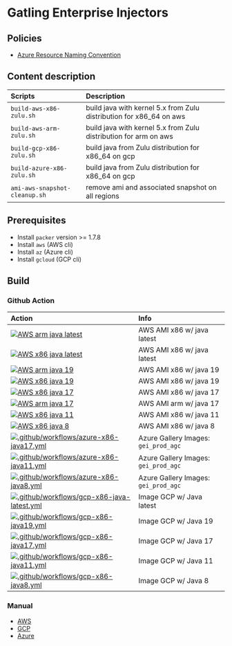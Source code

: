 # Gatling Enterprise Injectors

## Policies

* [Azure Resource Naming Convention](https://gatlingcorp.atlassian.net/wiki/spaces/DEV/pages/2427715585/Azure+Resource+Naming+Convention)

## Content description

| Scripts  | Description |
| :------------- | :------------- |
| `build-aws-x86-zulu.sh`  | build java with kernel 5.x from Zulu distribution for x86_64 on aws |
| `build-aws-arm-zulu.sh`  | build java with kernel 5.x from Zulu distribution for arm on aws|
| `build-gcp-x86-zulu.sh`  | build java from Zulu distribution for x86_64 on gcp |
| `build-azure-x86-zulu.sh`  | build java from Zulu distribution for x86_64 on gcp |
| `ami-aws-snapshot-cleanup.sh`  | remove ami and associated snapshot on all regions  |

## Prerequisites

* Install `packer` version >= 1.7.8
* Install `aws` (AWS cli)
* Install `az` (Azure cli)
* Install `gcloud` (GCP cli)

## Build

### Github Action

| Action | Info | 
| :------------- | :------------- |
| [![AWS arm java latest](https://github.com/gatling/frontline-injector-playbook/actions/workflows/aws-arm-java-latest.yml/badge.svg)](https://github.com/gatling/frontline-injector-playbook/actions/workflows/aws-arm-java-latest.yml) | AWS AMI x86 w/ java latest |
| [![AWS x86 java latest](https://github.com/gatling/frontline-injector-playbook/actions/workflows/aws-x86-java-latest.yml/badge.svg)](https://github.com/gatling/frontline-injector-playbook/actions/workflows/aws-x86-java-latest.yml) | AWS AMI x86 w/ java latest |
| [![AWS arm java 19](https://github.com/gatling/frontline-injector-playbook/actions/workflows/aws-arm-java19.yml/badge.svg)](https://github.com/gatling/frontline-injector-playbook/actions/workflows/aws-arm-java17.yml) | AWS AMI x86 w/ java 19 |
| [![AWS x86 java 19](https://github.com/gatling/frontline-injector-playbook/actions/workflows/aws-x86-java19.yml/badge.svg)](https://github.com/gatling/frontline-injector-playbook/actions/workflows/aws-x86-java19.yml) | AWS AMI x86 w/ java 19 |
| [![AWS x86 java 17](https://github.com/gatling/frontline-injector-playbook/actions/workflows/aws-x86-java17.yml/badge.svg)](https://github.com/gatling/frontline-injector-playbook/actions/workflows/aws-x86-java17.yml) | AWS AMI x86 w/ java 17 |
| [![AWS arm java 17](https://github.com/gatling/frontline-injector-playbook/actions/workflows/aws-arm-java17.yml/badge.svg)](https://github.com/gatling/frontline-injector-playbook/actions/workflows/aws-arm-java17.yml) | AWS AMI arm w/ java 17 |
| [![AWS x86 java 11](https://github.com/gatling/frontline-injector-playbook/actions/workflows/aws-x86-java11.yml/badge.svg)](https://github.com/gatling/frontline-injector-playbook/actions/workflows/aws-x86-java11.yml)| AWS AMI x86 w/ java 11 |
| [![AWS x86 java 8](https://github.com/gatling/frontline-injector-playbook/actions/workflows/aws-x86-java8.yml/badge.svg)](https://github.com/gatling/frontline-injector-playbook/actions/workflows/aws-x86-java8.yml) | AWS AMI x86 w/ java 8 |
| [![.github/workflows/azure-x86-java17.yml](https://github.com/gatling/frontline-injector-playbook/actions/workflows/azure-x86-java17.yml/badge.svg)](https://github.com/gatling/frontline-injector-playbook/actions/workflows/azure-x86-java17.yml) | Azure Gallery Images: `gei_prod_agc` | 
| [![.github/workflows/azure-x86-java11.yml](https://github.com/gatling/frontline-injector-playbook/actions/workflows/azure-x86-java11.yml/badge.svg)](https://github.com/gatling/frontline-injector-playbook/actions/workflows/azure-x86-java11.yml) | Azure Gallery Images: `gei_prod_agc` |
| [![.github/workflows/azure-x86-java8.yml](https://github.com/gatling/frontline-injector-playbook/actions/workflows/azure-x86-java8.yml/badge.svg)](https://github.com/gatling/frontline-injector-playbook/actions/workflows/azure-x86-java8.yml) | Azure Gallery Images: `gei_prod_agc` |
| [![.github/workflows/gcp-x86-java-latest.yml](https://github.com/gatling/frontline-injector-playbook/actions/workflows/gcp-x86-java-latest.yml/badge.svg)](https://github.com/gatling/frontline-injector-playbook/actions/workflows/gcp-x86-java-latest.yml) | Image GCP w/ Java latest |
| [![.github/workflows/gcp-x86-java19.yml](https://github.com/gatling/frontline-injector-playbook/actions/workflows/gcp-x86-java19.yml/badge.svg)](https://github.com/gatling/frontline-injector-playbook/actions/workflows/gcp-x86-java19.yml) | Image GCP w/ Java 19 |
| [![.github/workflows/gcp-x86-java17.yml](https://github.com/gatling/frontline-injector-playbook/actions/workflows/gcp-x86-java17.yml/badge.svg)](https://github.com/gatling/frontline-injector-playbook/actions/workflows/gcp-x86-java17.yml) | Image GCP w/ Java 17 |
| [![.github/workflows/gcp-x86-java11.yml](https://github.com/gatling/frontline-injector-playbook/actions/workflows/gcp-x86-java11.yml/badge.svg)](https://github.com/gatling/frontline-injector-playbook/actions/workflows/gcp-x86-java11.yml) | Image GCP w/ Java 11 |
| [![.github/workflows/gcp-x86-java8.yml](https://github.com/gatling/frontline-injector-playbook/actions/workflows/gcp-x86-java8.yml/badge.svg)](https://github.com/gatling/frontline-injector-playbook/actions/workflows/gcp-x86-java8.yml) | Image GCP w/ Java 8 |

### Manual

* [AWS](docs/aws.md)
* [GCP](docs/gcp.md)
* [Azure](docs/azure.md)
